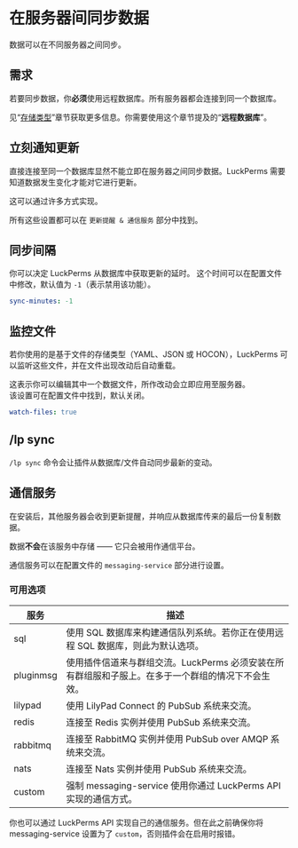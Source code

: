 # 在服务器间同步数据

数据可以在不同服务器之间同步。

## 需求

若要同步数据，你**必须**使用远程数据库。所有服务器都会连接到同一个数据库。

见“[存储类型](storage.md)”章节获取更多信息。你需要使用这个章节提及的“**远程数据库**”。

## 立刻通知更新

直接连接至同一个数据库显然不能立即在服务器之间同步数据。LuckPerms 需要知道数据发生变化才能对它进行更新。

这可以通过许多方式实现。

所有这些设置都可以在 `更新提醒 & 通信服务` 部分中找到。

## 同步间隔

你可以决定 LuckPerms 从数据库中获取更新的延时。
这个时间可以在配置文件中修改，默认值为 `-1`（表示禁用该功能）。

```YAML
sync-minutes: -1
```

## 监控文件

若你使用的是基于文件的存储类型（YAML、JSON 或 HOCON），LuckPerms 可以监听这些文件，并在文件出现改动后自动重载。

这表示你可以编辑其中一个数据文件，所作改动会立即应用至服务器。    
该设置可在配置文件中找到，默认关闭。
```YAML
watch-files: true
```

## /lp sync

`/lp sync` 命令会让插件从数据库/文件自动同步最新的变动。

## 通信服务

在安装后，其他服务器会收到更新提醒，并响应从数据库传来的最后一份复制数据。

数据**不会**在该服务中存储 —— 它只会被用作通信平台。

通信服务可以在配置文件的 `messaging-service` 部分进行设置。

### 可用选项

|服务|描述|
|---|---|
|sql|使用 SQL 数据库来构建通信队列系统。若你正在使用远程 SQL 数据库，则此为默认选项。|
|pluginmsg|使用插件信道来与群组交流。LuckPerms 必须安装在所有群组服和子服上。在多于一个群组的情况下不会生效。|
|lilypad|使用 LilyPad Connect 的 PubSub 系统来交流。|
|redis|连接至 Redis 实例并使用 PubSub 系统来交流。|
|rabbitmq|连接至 RabbitMQ 实例并使用 PubSub over AMQP 系统来交流。|
|nats|连接至 Nats 实例并使用 PubSub 系统来交流。|
|custom|强制 messaging-service 使用你通过 LuckPerms API 实现的通信方式。|

你也可以通过 LuckPerms API 实现自己的通信服务。但在此之前确保你将 messaging-service 设置为了 `custom`，否则插件会在启用时报错。